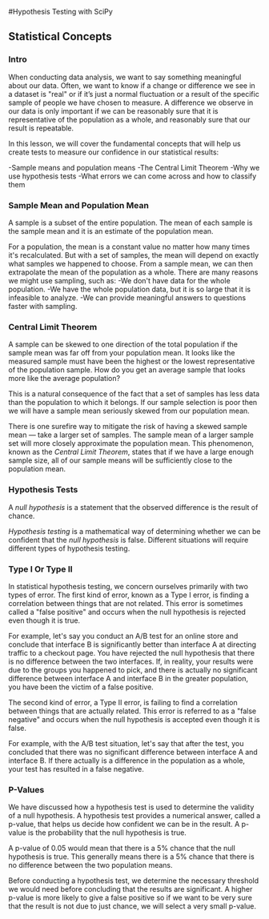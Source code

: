 #Hypothesis Testing with SciPy

## Statistical Concepts

### Intro

When conducting data analysis, we want to say something meaningful about our data. Often, we want to know if a change or difference we see in a dataset is "real" or if it’s just a normal fluctuation or a result of the specific sample of people we have chosen to measure. A difference we observe in our data is only important if we can be reasonably sure that it is representative of the population as a whole, and reasonably sure that our result is repeatable.

In this lesson, we will cover the fundamental concepts that will help us create tests to measure our confidence in our statistical results:

-Sample means and population means
-The Central Limit Theorem
-Why we use hypothesis tests
-What errors we can come across and how to classify them

### Sample Mean and Population Mean

A sample is a subset of the entire population. The mean of each sample is the sample mean and it is an estimate of the population mean.

For a population, the mean is a constant value no matter how many times it's recalculated. But with a set of samples, the mean will depend on exactly what samples we happened to choose. From a sample mean, we can then extrapolate the mean of the population as a whole. There are many reasons we might use sampling, such as:
-We don't have data for the whole population.
-We have the whole population data, but it is so large that it is infeasible to analyze.
-We can provide meaningful answers to questions faster with sampling.

### Central Limit Theorem

A sample can be skewed to one direction of the total population if  the sample mean was far off from your population mean. It looks like the measured sample must have been the highest or the lowest representative of the population sample. How do you get an average sample that looks more like the average population?

This is a natural consequence of the fact that a set of samples has less data than the population to which it belongs. If our sample selection is poor then we will have a sample mean seriously skewed from our population mean.

There is one surefire way to mitigate the risk of having a skewed sample mean — take a larger set of samples. The sample mean of a larger sample set will more closely approximate the population mean. This phenomenon, known as the *Central Limit Theorem*, states that if we have a large enough sample size, all of our sample means will be sufficiently close to the population mean.

### Hypothesis Tests

A *null hypothesis* is a statement that the observed difference is the result of chance.

*Hypothesis testing* is a mathematical way of determining whether we can be confident that the *null hypothesis* is false. Different situations will require different types of hypothesis testing.

### Type I Or Type II

In statistical hypothesis testing, we concern ourselves primarily with two types of error. The first kind of error, known as a Type I error, is finding a correlation between things that are not related. This error is sometimes called a "false positive" and occurs when the null hypothesis is rejected even though it is true.

For example, let's say you conduct an A/B test for an online store and conclude that interface B is significantly better than interface A at directing traffic to a checkout page. You have rejected the null hypothesis that there is no difference between the two interfaces. If, in reality, your results were due to the groups you happened to pick, and there is actually no significant difference between interface A and interface B in the greater population, you have been the victim of a false positive.

The second kind of error, a Type II error, is failing to find a correlation between things that are actually related. This error is referred to as a "false negative" and occurs when the null hypothesis is accepted even though it is false.

For example, with the A/B test situation, let's say that after the test, you concluded that there was no significant difference between interface A and interface B. If there actually is a difference in the population as a whole, your test has resulted in a false negative.

### P-Values

We have discussed how a hypothesis test is used to determine the validity of a null hypothesis. A hypothesis test provides a numerical answer, called a p-value, that helps us decide how confident we can be in the result. A p-value is the probability that the null hypothesis is true.

A p-value of 0.05 would mean that there is a 5% chance that the null hypothesis is true. This generally means there is a 5% chance that there is no difference between the two population means.

Before conducting a hypothesis test, we determine the necessary threshold we would need before concluding that the results are significant. A higher p-value is more likely to give a false positive so if we want to be very sure that the result is not due to just chance, we will select a very small p-value.

